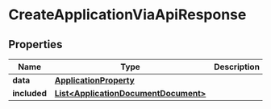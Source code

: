 

# CreateApplicationViaApiResponse


## Properties

| Name | Type | Description | Notes |
|------------ | ------------- | ------------- | -------------|
|**data** | [**ApplicationProperty**](ApplicationProperty.md) |  |  [optional] |
|**included** | [**List&lt;ApplicationDocumentDocument&gt;**](ApplicationDocumentDocument.md) |  |  [optional] |



